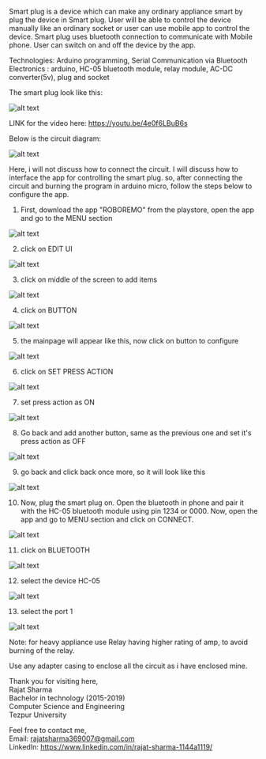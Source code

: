 Smart plug is a device which can make any ordinary appliance smart by plug the device in Smart plug. User will be able to control the device manually like an ordinary socket or user can use mobile app to control the device. Smart plug uses bluetooth connection to communicate with Mobile phone. User can switch on and off the device by the app.  

Technologies: Arduino programming, Serial Communication via Bluetooth  
Electronics : arduino, HC-05 bluetooth module, relay module, AC-DC converter(5v), plug and socket  

The smart plug look like this:  

![alt text](https://github.com/rajatsharma369007/Smart-plug/blob/master/images/xplug.JPG)

LINK for the video here: https://youtu.be/4e0f6LBuB6s  

Below is the circuit diagram:  

![alt text](https://github.com/rajatsharma369007/Smart-plug/blob/master/Circuit/Circuit.png)  

Here, i will not discuss how to connect the circuit. I will discuss how to interface the app for controlling the smart plug.
so, after connecting the circuit and burning the program in arduino micro, follow the steps below to configure the app.  

1. First, download the app "ROBOREMO" from the playstore, open the app and go to the MENU section  

![alt text](https://github.com/rajatsharma369007/Smart-plug/blob/master/images/1.png)  

2. click on EDIT UI

![alt text](https://github.com/rajatsharma369007/Smart-plug/blob/master/images/2.png)  

3. click on middle of the screen to add items  

![alt text](https://github.com/rajatsharma369007/Smart-plug/blob/master/images/3.png) 

4. click on BUTTON  

![alt text](https://github.com/rajatsharma369007/Smart-plug/blob/master/images/4.png)  

5. the mainpage will appear like this, now click on button to configure  

![alt text](https://github.com/rajatsharma369007/Smart-plug/blob/master/images/5.png)  

6. click on SET PRESS ACTION  

![alt text](https://github.com/rajatsharma369007/Smart-plug/blob/master/images/6.png)  

7. set press action as ON  

![alt text](https://github.com/rajatsharma369007/Smart-plug/blob/master/images/7.png)  

8. Go back and add another button, same as the previous one and set it's press action as OFF  

![alt text](https://github.com/rajatsharma369007/Smart-plug/blob/master/images/10.png)  

9. go back and click back once more, so it will look like this  

![alt text](https://github.com/rajatsharma369007/Smart-plug/blob/master/images/11.png)  

10. Now, plug the smart plug on. Open the bluetooth in phone and pair it with the HC-05 bluetooth module using pin 1234 or 0000. Now, open the app and go to MENU section and click on CONNECT.  

![alt text](https://github.com/rajatsharma369007/Smart-plug/blob/master/images/12.png)  

11. click on BLUETOOTH  

![alt text](https://github.com/rajatsharma369007/Smart-plug/blob/master/images/13.png)  

12. select the device HC-05  

![alt text](https://github.com/rajatsharma369007/Smart-plug/blob/master/images/14.png)  

13. select the port 1  

![alt text](https://github.com/rajatsharma369007/Smart-plug/blob/master/images/15.png)  

Note: for heavy appliance use Relay having higher rating of amp, to avoid burning of the relay.  

Use any adapter casing to enclose all the circuit as i have enclosed mine.  

Thank you for visiting here,  
Rajat Sharma  
Bachelor in technology (2015-2019)  
Computer Science and Engineering  
Tezpur University  

Feel free to contact me,  
Email: rajatsharma369007@gmail.com  
LinkedIn: https://www.linkedin.com/in/rajat-sharma-1144a1119/

